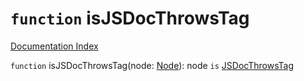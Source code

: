 # `function` isJSDocThrowsTag

[Documentation Index](../README.md)

`function` isJSDocThrowsTag(node: [Node](../interface.Node/README.md)): node `is` [JSDocThrowsTag](../interface.JSDocThrowsTag/README.md)

